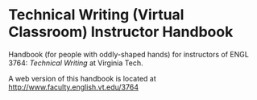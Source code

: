 # Technical Writing (Virtual Classroom) Instructor Handbook

Handbook (for people with oddly-shaped hands) for instructors of ENGL 3764: *Technical Writing* at Virginia Tech. 

A web version of this handbook is located at <http://www.faculty.english.vt.edu/3764>



